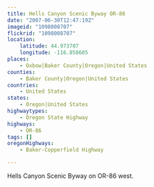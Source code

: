 ```yaml
---
title: Hells Canyon Scenic Byway OR-86
date: "2007-06-30T12:47:19Z"
imageid: "1098008707"
flickrid: "1098008707"
location:
    latitude: 44.973707
    longitude: -116.858605
places:
    - Oxbow|Baker County|Oregon|United States
counties:
    - Baker County|Oregon|United States
countries:
    - United States
states:
    - Oregon|United States
highwaytypes:
    - Oregon State Highway
highways:
    - OR-86
tags: []
oregonHighways:
    - Baker-Copperfield Highway

---
```

Hells Canyon Scenic Byway on OR-86 west.
